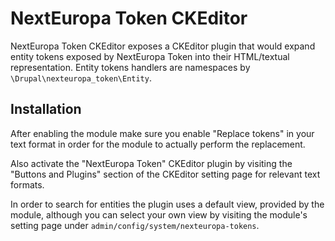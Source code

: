 NextEuropa Token CKEditor
=========================

NextEuropa Token CKEditor exposes a CKEditor plugin that would expand entity 
tokens exposed by NextEuropa Token into their HTML/textual representation.
Entity tokens handlers are namespaces by ```\Drupal\nexteuropa_token\Entity```.

Installation
------------

After enabling the module make sure you enable "Replace tokens" in your text 
format
in order for the module to actually perform the replacement.

Also activate the "NextEuropa Token" CKEditor plugin by visiting the "Buttons 
and Plugins" section of the CKEditor setting page for relevant text formats.
 
In order to search for entities the plugin uses a default view, provided by the 
module, although you can select your own view by visiting the module's setting
page under ```admin/config/system/nexteuropa-tokens```.

